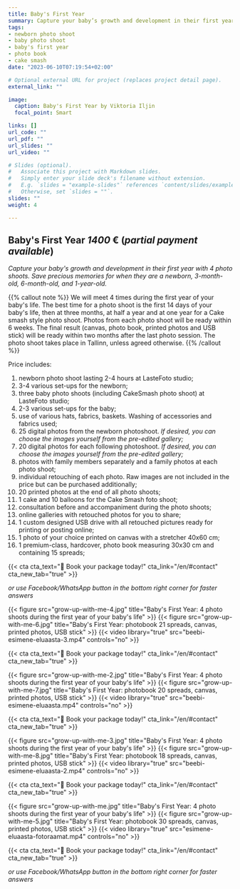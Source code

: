 ```yaml
---
title: Baby's First Year
summary: Capture your baby’s growth and development in their first year with 4 photo shoots. Save precious memories for when they are a newborn, 3-month-old, 6-month-old, and 1-year-old.
tags:
- newborn photo shoot
- baby photo shoot
- baby's first year
- photo book
- cake smash
date: "2023-06-10T07:19:54+02:00"

# Optional external URL for project (replaces project detail page).
external_link: ""

image:
  caption: Baby's First Year by Viktoria Iljin
  focal_point: Smart

links: []
url_code: ""
url_pdf: ""
url_slides: ""
url_video: ""

# Slides (optional).
#   Associate this project with Markdown slides.
#   Simply enter your slide deck's filename without extension.
#   E.g. `slides = "example-slides"` references `content/slides/example-slides.md`.
#   Otherwise, set `slides = ""`.
slides: ""
weight: 4

---
```

## Baby's First Year *1400* € (_partial payment available_)
_Capture your baby's growth and development in their first year with 4 photo shoots. Save precious memories for when they are a newborn, 3-month-old, 6-month-old, and 1-year-old._

{{% callout note %}}
We will meet 4 times during the first year of your baby's life. The best time for a photo shoot is the first 14 days of your baby's life, then at three months, at half a year and at one year for a Cake smash style photo shoot. Photos from each photo shoot will be ready within 6 weeks. The final result (canvas, photo book, printed photos and USB stick) will be ready within two months after the last photo session. The photo shoot takes place in Tallinn, unless agreed otherwise.
{{% /callout %}}

Price includes:
1. newborn photo shoot lasting 2-4 hours at LasteFoto studio;
2. 3-4 various set-ups for the newborn;
3. three baby photo shoots (including CakeSmash photo shoot) at LasteFoto studio;
4. 2-3 various set-ups for the baby;
5. use of various hats, fabrics, baskets. Washing of accessories and fabrics used;
6. 25 digital photos from the newborn photoshoot. _If desired, you can choose the images yourself from the pre-edited gallery;_
7. 20 digital photos for each following photoshoot. _If desired, you can choose the images yourself from the pre-edited gallery;_
8. photos with family members separately and a family photos at each photo shoot;
9. individual retouching of each photo. Raw images are not included in the price but can be purchased additionally;
10. 20 printed photos at the end of all photo shoots;
11. 1 cake and 10 balloons for the Cake Smash foto shoot;
12. consultation before and accompaniment during the photo shoots;
13. online galleries with retouched photos for you to share;
14. 1 custom designed USB drive with all retouched pictures ready for printing or posting online;
15. 1 photo of your choice printed on canvas with a stretcher 40x60 cm;
16. 1 premium-class, hardcover, photo book measuring 30x30 cm and containing 15 spreads;

{{< cta cta_text="💛 Book your package today!" cta_link="/en/#contact" cta_new_tab="true" >}}

_or use Facebook/WhatsApp button in the bottom right corner for faster answers_

{{< figure src="grow-up-with-me-4.jpg" title="Baby's First Year: 4 photo shoots during the first year of your baby's life" >}}
{{< figure src="grow-up-with-me-6.jpg" title="Baby's First Year: photobook 21 spreads, canvas, printed photos, USB stick" >}}
{{< video library="true" src="beebi-esimene-eluaasta-3.mp4" controls="no" >}}

{{< cta cta_text="💛 Book your package today!" cta_link="/en/#contact" cta_new_tab="true" >}}

{{< figure src="grow-up-with-me-2.jpg" title="Baby's First Year: 4 photo shoots during the first year of your baby's life" >}}
{{< figure src="grow-up-with-me-7.jpg" title="Baby's First Year: photobook 20 spreads, canvas, printed photos, USB stick" >}}
{{< video library="true" src="beebi-esimene-eluaasta.mp4" controls="no" >}}

{{< cta cta_text="💛 Book your package today!" cta_link="/en/#contact" cta_new_tab="true" >}}

{{< figure src="grow-up-with-me-3.jpg" title="Baby's First Year: 4 photo shoots during the first year of your baby's life" >}}
{{< figure src="grow-up-with-me-8.jpg" title="Baby's First Year: photobook 18 spreads, canvas, printed photos, USB stick" >}}
{{< video library="true" src="beebi-esimene-eluaasta-2.mp4" controls="no" >}}

{{< cta cta_text="💛 Book your package today!" cta_link="/en/#contact" cta_new_tab="true" >}}

{{< figure src="grow-up-with-me.jpg" title="Baby's First Year: 4 photo shoots during the first year of your baby's life" >}}
{{< figure src="grow-up-with-me-5.jpg" title="Baby's First Year: photobook 30 spreads, canvas, printed photos, USB stick" >}}
{{< video library="true" src="esimene-eluaasta-fotoraamat.mp4" controls="no" >}}

{{< cta cta_text="💛 Book your package today!" cta_link="/en/#contact" cta_new_tab="true" >}}

_or use Facebook/WhatsApp button in the bottom right corner for faster answers_
